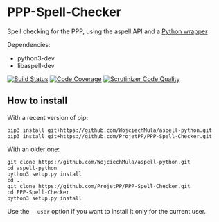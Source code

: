 # PPP-Spell-Checker

Spell checking for the PPP, using the aspell API and a [Python wrapper](https://github.com/WojciechMula/aspell-python)

Dependencies:
* python3-dev
* libaspell-dev

[![Build Status](https://scrutinizer-ci.com/g/ProjetPP/PPP-Spell-Checker/badges/build.png?b=master)](https://scrutinizer-ci.com/g/ProjetPP/PPP-Spell-Checker/build-status/master)
[![Code Coverage](https://scrutinizer-ci.com/g/ProjetPP/PPP-Spell-Checker/badges/coverage.png?b=master)](https://scrutinizer-ci.com/g/ProjetPP/PPP-Spell-Checker/?branch=master)
[![Scrutinizer Code Quality](https://scrutinizer-ci.com/g/ProjetPP/PPP-Spell-Checker/badges/quality-score.png?b=master)](https://scrutinizer-ci.com/g/ProjetPP/PPP-Spell-Checker/?branch=master)

## How to install

With a recent version of pip:

```
pip3 install git+https://github.com/WojciechMula/aspell-python.git
pip3 install git+https://github.com/ProjetPP/PPP-Spell-Checker.git
```

With an older one:

```
git clone https://github.com/WojciechMula/aspell-python.git
cd aspell-python
python3 setup.py install
cd ..
git clone https://github.com/ProjetPP/PPP-Spell-Checker.git
cd PPP-Spell-Checker
python3 setup.py install
```

Use the `--user` option if you want to install it only for the current user.
